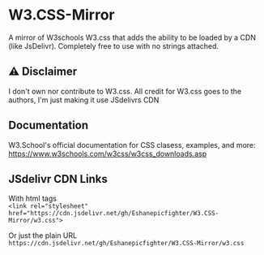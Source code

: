 # W3.CSS-Mirror
A mirror of W3schools W3.css that adds the ability to be loaded by a CDN (like JsDelivr). Completely free to use with no strings attached.

## ⚠️ Disclaimer
I don't own nor contribute to W3.css. All credit for W3.css goes to the authors, I'm just making it use JSdelivrs CDN

## Documentation
W3.School's official documentation for CSS clasess, examples, and more: https://www.w3schools.com/w3css/w3css_downloads.asp

## JSdelivr CDN Links
With html tags
<br>
```<link rel="stylesheet" href="https://cdn.jsdelivr.net/gh/Eshanepicfighter/W3.CSS-Mirror/w3.css">```

Or just the plain URL
<br>
```https://cdn.jsdelivr.net/gh/Eshanepicfighter/W3.CSS-Mirror/w3.css```
